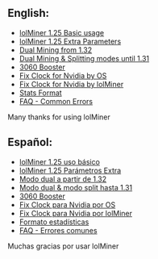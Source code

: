 ## English:
* [lolMiner 1.25 Basic usage ](https://github.com/Lolliedieb/lolMiner-releases/wiki/lolMiner-1.25---Basic-usage-(English))
* [lolMiner 1.25 Extra Parameters](https://github.com/Lolliedieb/lolMiner-releases/wiki/lolMiner-1.25---Extra-Parameters-(English)) 
* [Dual Mining from 1.32](https://github.com/Lolliedieb/lolMiner-releases/wiki/Dual-Mining-from-1.32)
* [Dual Mining & Splitting modes until 1.31](https://github.com/Lolliedieb/lolMiner-releases/wiki/Dual-Mining-&-Splitting-modes-(English_until_1.31))
* [3060 Booster](https://github.com/Lolliedieb/lolMiner-releases/wiki/3060-Booster) 
* [Fix Clock for Nvidia by OS](https://github.com/Lolliedieb/lolMiner-releases/wiki/Fix-Clock-Nvidia-for-Cuda-by-OS-(English))
* [Fix Clock for Nvidia by lolMiner](https://github.com/Lolliedieb/lolMiner-releases/wiki/Fix-Clock-Nvidia-for-Cuda-by-lolMiner-(English))
* [Stats Format](https://github.com/Lolliedieb/lolMiner-releases/wiki/Stats-Format-(English))
* [FAQ - Common Errors](https://github.com/Lolliedieb/lolMiner-releases/wiki/FAQ---Common-Errors)


Many thanks for using lolMiner

## Español:
* [lolMiner 1.25 uso básico](https://github.com/Lolliedieb/lolMiner-releases/wiki/lolMiner-1.25-uso-b%C3%A1sico-(Espa%C3%B1ol))
* [lolMiner 1.25 Parámetros Extra ](https://github.com/Lolliedieb/lolMiner-releases/wiki/lolMiner-1.25--Par%C3%A1metros-Extra-(Espa%C3%B1ol))
* [Modo dual a partir de 1.32](https://github.com/Lolliedieb/lolMiner-releases/wiki/Modo-dual-(Espa%C3%B1ol_a_apartir_1.32))
* [Modo dual & modo split hasta 1.31](https://github.com/Lolliedieb/lolMiner-releases/wiki/Modo-dual-&-modo-split-(Espa%C3%B1ol_hasta_1.31))
* [3060 Booster](https://github.com/Lolliedieb/lolMiner-releases/wiki/3060-Booster) 
* [Fix Clock para Nvidia por OS](https://github.com/Lolliedieb/lolMiner-releases/wiki/Fix-Clock-Nvidia-para-Cuda-por-OS-(Espa%C3%B1ol))
* [Fix Clock para Nvidia por lolMiner](https://github.com/Lolliedieb/lolMiner-releases/wiki/Fix-Clock-Nvidia-for-Cuda-por-lolMiner-(Espa%C3%B1ol))
* [Formato estadísticas](https://github.com/Lolliedieb/lolMiner-releases/wiki/Formato-estad%C3%ADsticas-(Espa%C3%B1ol))
* [FAQ - Errores comunes](https://github.com/Lolliedieb/lolMiner-releases/wiki/FAQ---Errores-comunes)

Muchas gracias por usar lolMiner

